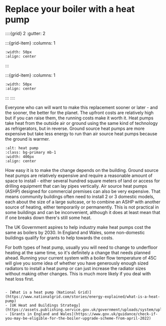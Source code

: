# Replace your boiler with a heat pump	

<!-- - 5 star, £££££ -->

::::{grid} 2
:gutter: 2

:::{grid-item}
:columns: 1
```{image} ../images/cost-5.jpg
:width: 50px
:align: center
```
:::

:::{grid-item}
:columns: 1 
```{image} ../images/5-star.jpg
:width: 50px
:align: center
```
:::
::::


Everyone who can will want to make this replacement sooner or later - and the sooner, the better for the planet. The upfront costs are relatively high but if you can raise them, the running costs make it worth it.   Heat pumps take heat from the outside air or ground using the same kind of technology as refrigerators, but in reverse.  Ground source heat pumps are more expensive but take less energy to run than air source heat pumps because the ground is warmer.

```{image} https://upload.wikimedia.org/wikipedia/commons/thumb/9/94/Outunit_of_heat_pump.jpg/576px-Outunit_of_heat_pump.jpg
:alt: heat pump
:class: bg-primary mb-1
:width: 400px
:align: center
```

How easy it is to make the change depends on the building. Ground source heat pumps are relatively expensive and require a reasonable amount of space to install - either several hundred square meters of land or access for drilling equipment that can lay pipes vertically. Air source heat pumps (ASHP) designed for commercial premises can also be very expensive. That means community buildings often need to install 2 or 3 domestic models, each about the size of a large suitcase, or to combine an ASHP with another source of heating, either temporarily or permanently. This is not practical in some buildings and can be inconvenient, although it does at least mean that if one breaks down there's still some heat.

The UK Government aspires to help industry make heat pumps cost the same as boilers by 2030.  In England and Wales, some non-domestic buildings qualify for grants to help towards the costs.  

For both types of heat pump, usually you will need to change to underfloor heating at the same time, so it's definitely a change that needs planned ahead.  Running your current system with a boiler flow temperature of 45C will give you some idea of whether you have generously enough sized radiators to install a heat pump or can just increase the radiator sizes without making other changes.  This is much more likely if you deal with heat loss first.



```{admonition} More information

- [What is a heat pump (National Grid)](https://www.nationalgrid.com/stories/energy-explained/what-is-a-heat-pump)
- [UK Heat and Buildings Strategy](https://assets.publishing.service.gov.uk/government/uploads/system/uploads/attachment_data/file/1044598/6.7408_BEIS_Clean_Heat_Heat___Buildings_Strategy_Stage_2_v5_WEB.pdf)
- [Grants in England and Wales](https://www.gov.uk/guidance/check-if-you-may-be-eligible-for-the-boiler-upgrade-scheme-from-april-2022)
```